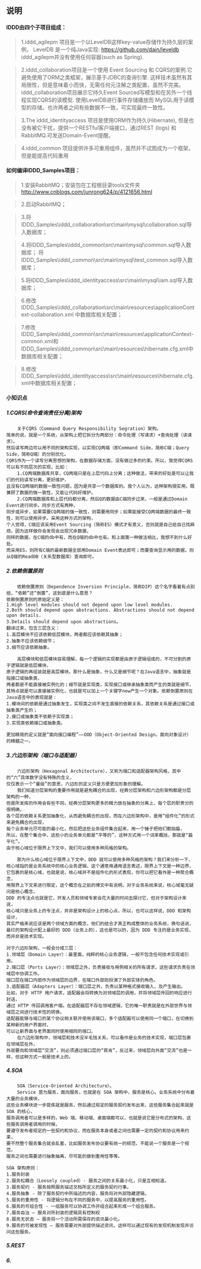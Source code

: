 说明
---
#### IDDD由四个子项目组成：

>1.iddd_agilepm 项目是一个以LevelDB这样key-value存储作为持久层的案例，
    LevelDB 是一个纯Java实现: https://github.com/dain/leveldb
    iddd_agilepm并没有使用任何容器(such as Spring).

>2.iddd_collaboration项目是一个使用 Event Sourcing 和
    CQRS的案例.它避免使用了ORM之类框架，展示基于JDBC的查询引擎.
    这样技术虽然有其局限性，但是意味着小而快，无需任何元注解之类配置，虽然不完美。
    iddd_collaboration项目展示它持久Event Sourced写模型和在另外一个线程实现CQRS的读模型.
    使用LevelDB进行事件存储播放而 MySQL用于读模型的存储。也许两者之间有些数据不一致，可实现最终一致性。

>3.The iddd_identityaccess 项目是使用ORM作为持久(Hibernate),
    但是也没有被它干扰，提供一个RESTful客户端接口，通过REST (logs)
    和 RabbitMQ.可发送Domain-Event提醒。

>4.iddd_common 项目提供许多可重用组件，虽然并不试图成为一个框架，但是能提高代码重用


#### 如何编译IDDD_Samples项目：
>1.安装RabbitMQ；安装包在工程根目录tools文件夹
    http://www.cnblogs.com/junrong624/p/4121656.html

>2.启动RabbitMQ；

>3.将IDDD_Samples\iddd_collaboration\src\main\mysql\collaboration.sql导入数据库；

>4.将IDDD_Samples\iddd_common\src\main\mysql\common.sql导入数据库；
  将IDDD_Samples\iddd_common\src\main\mysql\test_common.sql导入数据库；

>5.将IDDD_Samples\iddd_identityaccess\src\main\mysql\iam.sql导入数据库；

>6.修改IDDD_Samples\iddd_collaboration\src\main\resources\applicationContext-collaboration.xml
中数据库相关配置；

>7.修改IDDD_Samples\iddd_common\src\main\resources\applicationContext-common.xml和
      IDDD_Samples\iddd_common\src\main\resources\hibernate.cfg.xml中数据库相关配置；

>8.修改IDDD_Samples\iddd_identityaccess\src\main\resources\hibernate.cfg.xml中数据库相关配置；

#### 小知识点

##### 1.CQRS(命令查询责任分离)架构
        关于CQRS（Command Query Responsibility Segration）架构。
    简单的说，就是一个系统，从架构上把它拆分为两部分：命令处理（写请求）+查询处理（读请求）。
    然后读写两边可以用不同的架构实现，以实现CQ两端（即Command Side，简称C端；Query Side，简称Q端）的分别优化。
    CQRS作为一个读写分离思想的架构，在数据存储方面，没有做过多的约束。所以，我觉得CQRS可以有不同层次的实现，比如：
        1.CQ两端数据库共享，CQ两端只是在上层代码上分离；这种做法，带来的好处是可以让我们的代码读写分离，更好维护，
    且没有CQ两端的数据一致性问题，因为是共享一个数据库的。我个人认为，这种架构很实用，既兼顾了数据的强一致性，又能让代码好维护。
        2.CQ两端数据库和上层代码都分离，然后Q的数据由C端同步过来，一般是通过Domain Event进行同步。同步方式有两种，
    同步或异步，如果需要CQ两端的强一致性，则需要用同步；如果能接受CQ两端数据的最终一致性，则可以使用异步。采用这种方式的架构，
    个人觉得，C端应该采用Event Sourcing（简称ES）模式才有意义，否则就是自己给自己找麻烦。因为这样做你会发现会出现冗余数据，
    同样的数据，在C端的db中有，而在Q端的db中也有。和上面第一种做法相比，我想不到什么好处。
    而采用ES，则所有C端的最新数据全部用Domain Event表达即可；而要查询显示用的数据，则从Q端的ReadDB（关系型数据库）查询即可。

##### 2.依赖倒置原则

        依赖倒置原则（Dependence Inversion Principle，简称DIP）这个名字看着有点别扭，“依赖”还“倒置”，这到底是什么意思？
    依赖倒置原则的原始定义是：
    1.High level modules should not depend upon low level modules.
    2.Both should depend upon abstractions. Abstractions should not depend upon details.
    3.Details should depend upon abstractions。
    翻译过来，包含三层含义：
    1.高层模块不应该依赖低层模块，两者都应该依赖其抽象；
    2.抽象不应该依赖细节；
    3.细节应该依赖抽象。

        高层模块和低层模块容易理解，每一个逻辑的实现都是由原子逻辑组成的，不可分割的原子逻辑就是低层模块，
    原子逻辑的再组装就是高层模块。那什么是抽象，什么又是细节呢？在Java语言中，抽象就是指接口或抽象类，
    两者都是不能直接被实例化的；细节就是实现类，实现接口或继承抽象类而产生的类就是细节，
    其特点就是可以直接被实例化，也就是可以加上一个关键字new产生一个对象。依赖倒置原则在Java语言中的表现就是：
    1.模块间的依赖是通过抽象发生，实现类之间不发生直接的依赖关系，其依赖关系是通过接口或抽象类产生的；
    2.接口或抽象类不依赖于实现类；
    3.实现类依赖接口或抽象类。

    更加精简的定义就是“面向接口编程”——OOD（Object-Oriented Design，面向对象设计）的精髓之一。

##### 3.六边形架构（端口与适配器）

        六边形架构（Hexagonal Architecture），又称为端口和适配器架构风格，其中的“六”具体数字没有特殊的含义，
    仅仅表示一个“量级”的意思，六边形的定义只是方便更加形象的理解。
        我们知道分层架构的重要作用就是避免耦合的出现，经典分层架构和六边形架构都是分层架构的一种，
    但是所发挥的作用会有些不同，经典分层架构更多的精力放在抽象的分离上，每个层的职责分的很明确，
    各个层的依赖关系更加抽象化，从而避免耦合的出现，而在六边形架构中，是用“组件化”的形式来避免耦合的出现，
    每个业务单元尽可能的最小化，然后把这些业务组件集合起来，用一个锤子把他们都拍扁，
    所以，在整个集合中，这些小的业务单元都是“平等的”，这种方式用一个词来概括，那就是“扁平化”。
    由于核心域位于限界上下文中，我们可以使用多种风格的架构。

        那为什么核心域位于限界上下文中，DDD 就可以使用多种风格的架构？我们来分析一下，
    核心域指的是业务系统中的核心业务逻辑，这个通常用通用语言表述，限界上下文是一种边界，
    它包裹的是核心域，也就是说，核心域并不是组件化的形式表现，你可以把它看作是一种聚合概念，
    用限界上下文来进行限定，这个概念在之前的博文中有说明。对于业务系统来说，核心域毫无疑问是核心概念，
    DDD 的专注点也就是它，开发人员和领域专家会花大量的时间去探讨它，但对于架构设计来说，
    核心域只是业务上的专注点，并非是架构设计上的核心点，所以，也可以这样说，DDD 和架构设计，
    其实严格来说应该是两个领域方面的概念，他们的结合才真正构成整体的业务系统，换句话说，
    最烂的架构设计配上最好的 DDD（业务上的），这也是可以的，因为 DDD 专注的是业务实现，而并非是技术实现。

    对于六边形架构，一般会分成三层：
    1.领域层（Domain Layer）：最里面，纯粹的核心业务逻辑，一般不包含任何技术实现或引用。
    2.端口层（Ports Layer）：领域层之外，负责接收与用例相关的所有请求，这些请求负责在领域层中协调工作。
    端口层在端口内部作为领域层的边界，在端口外部则扮演了外部实体的角色。
    3.适配器层（Adapters Layer）：端口层之外，负责以某种格式接收输入、及产生输出。
    比如，对于 HTTP 用户请求，适配器会将转换为对领域层的调用，并将领域层传回的响应进行封送，
    通过 HTTP 传回调用客户端。在适配器层不存在领域逻辑，它的唯一职责就是在外部世界与领域层之间进行技术性的转换。
    适配器能够与端口的某个协议相关联并使用该端口，多个适配器可以使用同一个端口，在切换到某种新的用户界面时，
    可以让新界面与老界面同时使用相同的端口。
        在六边形架构中，领域层和技术没半毛钱关系，可以看作是业务的技术实现，端口层包裹在领域层在外，
    外部要向和领域层“交流”，则必须通过端口层的“首肯”，反过来，领域层向外面“交流”也是一样，但这种方式一般是技术上的。

##### 4.SOA

        SOA（Service-Oriented Architecture）。
        Service 意为服务，面向服务，也就是在 SOA 架构中，服务是核心。业务系统中分布着大量的业务模块，
    这些业务模块进一步提炼就是服务，然后通过规定的服务契约发布出来，这些服务集合起来就是 SOA 的核心，
    服务调用者可以是多样的，Web 端、移动端、桌面端都可以，也就是说它是分布式的架构，这些服务调用者调用的时候，
    要遵守发布者规定的一些契约和协议，而在服务本身或者之间也需要一定的契约和协议用来约束，
    要不然整个服务集合就会乱套，比如服务发布协议要有统一的规范，不能说一个服务是一个规范，
    服务之间也需要进行抽象抽离，尽可能的做到重用性等等。

    SOA 架构原则：
    1.服务封装
    2.服务松耦合（Loosely coupled）- 服务之间的关系最小化，只是互相知道。
    3.服务契约 - 服务按照服务描述文档所定义的服务契约行事。
    4.服务抽象 - 除了服务契约中所描述的内容，服务将对外部隐藏逻辑。
    5.服务的重用性 - 将逻辑分布在不同的服务中，以提高服务的重用性。
    6.服务的可组合性 - 一组服务可以协调工作并组合起来形成一个组合服务。
    7.服务自治 – 服务对所封装的逻辑具有控制权
    8.服务无状态 – 服务将一个活动所需保存的资讯最小化。
    9.服务的可被发现性 – 服务需要对外部提供描述资讯，这样可以通过现有的发现机制发现并访问这些服务。


##### 5.REST

##### 6.
